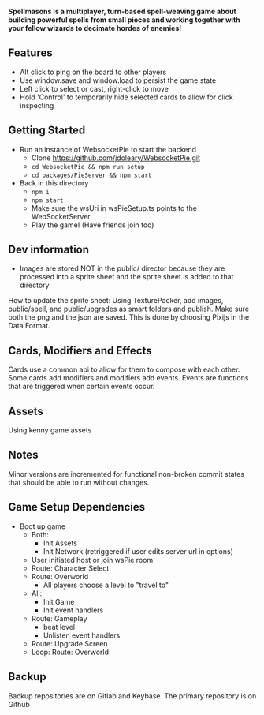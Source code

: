 **Spellmasons is a multiplayer, turn-based spell-weaving game about building powerful spells from small pieces and working together with your fellow wizards to decimate hordes of enemies!**

## Features

- Alt click to ping on the board to other players
- Use window.save and window.load to persist the game state
- Left click to select or cast, right-click to move
- Hold 'Control' to temporarily hide selected cards to allow for click inspecting

## Getting Started

- Run an instance of WebsocketPie to start the backend
  - Clone https://github.com/jdoleary/WebsocketPie.git
  - `cd WebsocketPie && npm run setup`
  - `cd packages/PieServer && npm start`
- Back in this directory
  - `npm i`
  - `npm start`
  - Make sure the wsUri in wsPieSetup.ts points to the WebSocketServer
  - Play the game! (Have friends join too)

## Dev information

- Images are stored NOT in the public/ director because they are processed into a sprite sheet and the sprite sheet is added to that directory

How to update the sprite sheet:
Using TexturePacker, add images, public/spell, and public/upgrades as smart folders and publish.  Make sure both the png and the json are saved.  This is done by choosing Pixijs in the Data Format.
## Cards, Modifiers and Effects

Cards use a common api to allow for them to compose with each other.
Some cards add modifiers and modifiers add events. Events are functions that are triggered when certain events occur.

## Assets

Using kenny game assets

## Notes

Minor versions are incremented for functional non-broken commit states that should be able to run without changes.

## Game Setup Dependencies

- Boot up game
  - Both:
    - Init Assets
    - Init Network (retriggered if user edits server url in options)
  - User initiated host or join wsPie room
  - Route: Character Select
  - Route: Overworld
    - All players choose a level to "travel to"
  - All:
    - Init Game
    - Init event handlers
  - Route: Gameplay
    - beat level
    - Unlisten event handlers
  - Route: Upgrade Screen
  - Loop: Route: Overworld

## Backup
Backup repositories are on Gitlab and Keybase.  The primary repository is on Github
